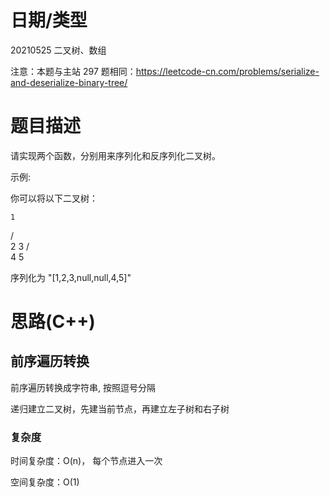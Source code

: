 
<!--
 * @Author: baisichen
 * @Date: 2021-05-10 10:20:04
 * @LastEditTime: 2021-05-25 13:11:25
 * @LastEditors: baisichen
 * @Description: 
-->
# 日期/类型
20210525 二叉树、数组

注意：本题与主站 297 题相同：https://leetcode-cn.com/problems/serialize-and-deserialize-binary-tree/

# 题目描述
请实现两个函数，分别用来序列化和反序列化二叉树。

示例: 

你可以将以下二叉树：

    1
   / \
  2   3
     / \
    4   5

序列化为 "[1,2,3,null,null,4,5]"


# 思路(C++)

## 前序遍历转换

前序遍历转换成字符串, 按照逗号分隔

递归建立二叉树，先建当前节点，再建立左子树和右子树

### 复杂度
时间复杂度：O(n)， 每个节点进入一次

空间复杂度：O(1)

